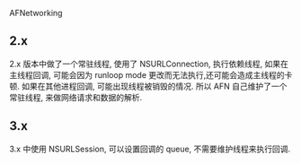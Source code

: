 AFNetworking

## 2.x

2.x 版本中做了一个常驻线程, 使用了 NSURLConnection, 执行依赖线程, 如果在主线程回调, 可能会因为 runloop mode 更改而无法执行,还可能会造成主线程的卡顿. 如果在其他进程回调, 可能出现线程被销毁的情况. 所以 AFN 自己维护了一个常驻线程, 来做网络请求和数据的解析. 

## 3.x

3.x 中使用 NSURLSession, 可以设置回调的 queue, 不需要维护线程来执行回调. 

